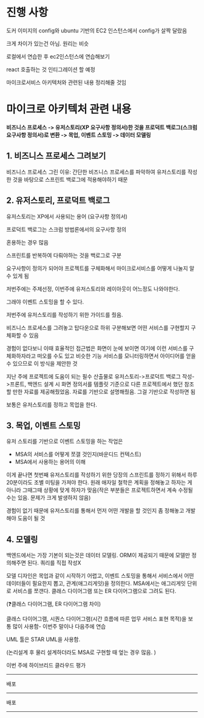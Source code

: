 # 진행 사항

도커 이미지의 config와 ubuntu 기반의 EC2 인스턴스에서 config가 살짝 달랐음

크게 차이가 있는건 아님. 원리는 비슷

로컬에서 연습한 후 ec2인스턴스에 연습해보기



react 호출하는 것 인티그레이션 할 예정





 마이크로서비스 아키텍처와 관련된 내용 정리해줄 것임

# 마이크로 아키텍처 관련 내용

**비즈니스 프로세스 -> 유저스토리(XP 요구사항 정의서)한 것을 프로덕트 백로그(스크럼 요구사항 정의서)로 변환 -> 목업, 이벤트 스토밍 -> 데이터 모델링**



## 1. 비즈니스 프로세스 그려보기

비즈니스 프로세스 그린 이유: 간단한 비즈니스 프로세스를 파악하여 유저스토리를 작성 한 것을 바탕으로 스프린트 백로그에 적용해야하기 때문



## 2. 유저스토리, 프로덕트 백로그

유저스토리는 XP에서 사용되는 용어 (요구사항 정의서)

프로덕트 백로그는 스크럼 방법론에서의 요구사항 정의

혼용하는 경우 많음

스프린트를 반복하여 다뤄야하는 것을 백로그로 구분

요구사항이 정의가 되어야 프로젝트를 구체화해서 마이크로서비스를 어떻게 나눌지 알 수 있게 됨

저번주에는 주제선정, 이번주에 유저스토리와 레이아웃이 어느정도 나와야한다.

그래야 이벤트 스토밍을 할 수 있다.

저번주에 유저스토리를 작성하기 위한 가이드를 줬음.

비즈니스 프로세스를 그려놓고 탑다운으로 하위 구분해보면 어떤 서비스를 구현할지 구체화할 수 있음

경험이 없다보니 이때 효율적인 접근법은  화면이 눈에 보이면 여기에 이런 서비스를 구체화하자라고 떠오를 수도 있고 비슷한 기능 서비스를 모니터링하면서 아이디어를 얻을 수 있으므로 이 방식을 제안한 것

지난 주에 프로젝트에 도움이 되는 필수 산출물로 유저스토리->프로덕트 백로그 작성->프론트, 백엔드 설계 시 화면 정의서를 템플릿 기준으로 다른 프로젝트에서 했던 참조할 만한 자료를 제공해줬었음. 자료를 기반으로 설명해줬음. 그걸 기반으로 작성하면 됨



보통은 유저스토리를 정하고 목업을 한다.

## 3. 목업, 이벤트 스토밍

유저 스토리를 기반으로 이벤트 스토밍을 하는 작업은

- MSA의 서비스를 어떻게 쪼갤 것인지(바운디드 컨텍스트)
- MSA에서 사용하는 용어의 이해

이게 끝나면 첫번째 유저스토리를 작성하기 위한 당장의 스프린트를 정하기 위해서 하루 20분이라도 조별 미팅을 가져야 한다. 원래 애자일 철학은 계획을 정해놓고 하자는 게 아니라 그때그때 상황에 맞게 하자가 맞음(작은 부분들은 프로젝트하면서 계속 수정될 수는 있음. 문제가 크게 발생하지 않음)

경험이 없기 때문에 유저스토리를 통해서 먼저 어떤 개발을 할 것인지 좀 정해놓고 개발해야 도움이 될 것

## 4. 모델링

백엔드에서는 가장 기본이 되는것은 데이터 모델링. ORM이 제공되기 때문에 모델만 정의해주면 된다. 쿼리를 직접 작성X

모델 디자인은 목업과 같이 시작하기 어렵고, 이벤트 스토밍을 통해서 서비스에서 어떤 데이터들이 필요한지 뽑고, 관계(애그리게잇)을 정의한다. MSA에서는 애그리게잇 단위로 서비스를 쪼갠다. 클래스 다이어그램 또는 ER 다이어그램으로 그려도 된다. 

(❓클래스 다이어그램, ER 다이어그램 차이)

클래스 다이어그램, 시퀀스 다이어그램(시간 흐름에 따른 업무 서비스 표현 목적)을 보통 많이 사용함- 이번주 말이나 다음주에 연습

UML 툴은 STAR UML을 사용함.

(논리설계 후 물리 설계하더라도 MSA로 구현할 때 엎는 경우 많음. ) 

이번 주에 하이브리드 클라우드 평가

---

배포

---

배포

---

